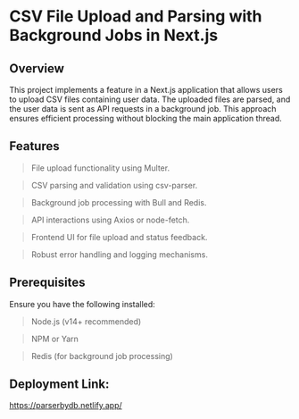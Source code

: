 # CSV File Upload and Parsing with Background Jobs in Next.js

## Overview

This project implements a feature in a Next.js application that allows users to upload CSV files containing user data. The uploaded files are parsed, and the user data is sent as API requests in a background job. This approach ensures efficient processing without blocking the main application thread.

## Features

> File upload functionality using Multer.

> CSV parsing and validation using csv-parser.

> Background job processing with Bull and Redis.

> API interactions using Axios or node-fetch.

> Frontend UI for file upload and status feedback.

> Robust error handling and logging mechanisms.

## Prerequisites

Ensure you have the following installed:

> Node.js (v14+ recommended)

> NPM or Yarn

> Redis (for background job processing)

## Deployment Link:
https://parserbydb.netlify.app/
